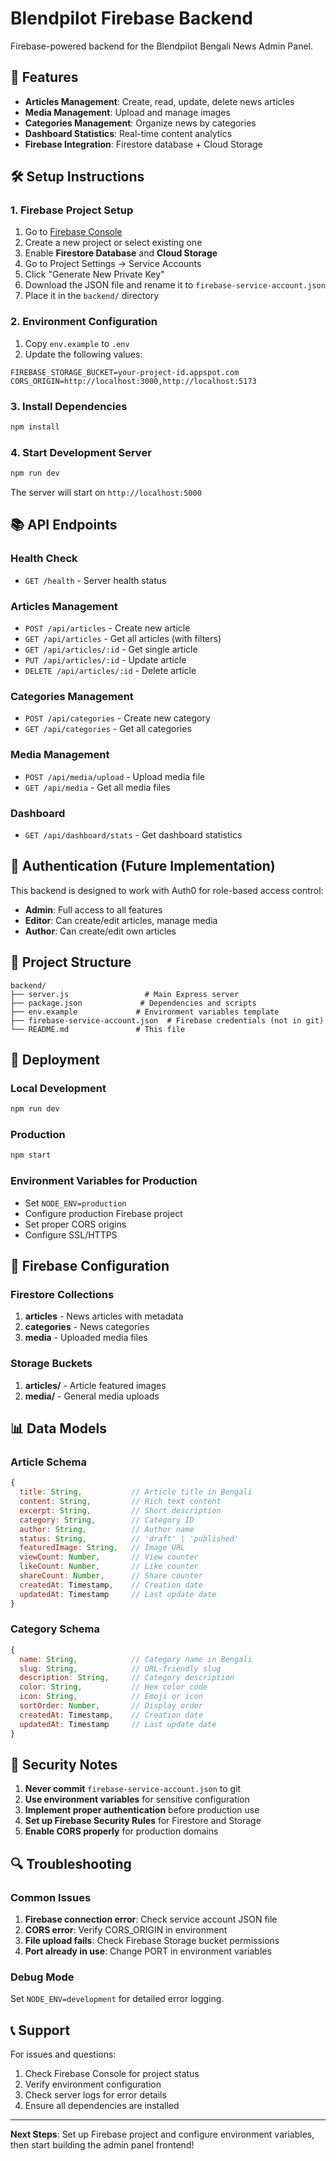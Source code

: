 # Blendpilot Firebase Backend

Firebase-powered backend for the Blendpilot Bengali News Admin Panel.

## 🚀 Features

- **Articles Management**: Create, read, update, delete news articles
- **Media Management**: Upload and manage images
- **Categories Management**: Organize news by categories
- **Dashboard Statistics**: Real-time content analytics
- **Firebase Integration**: Firestore database + Cloud Storage

## 🛠️ Setup Instructions

### 1. Firebase Project Setup

1. Go to [Firebase Console](https://console.firebase.google.com/)
2. Create a new project or select existing one
3. Enable **Firestore Database** and **Cloud Storage**
4. Go to Project Settings → Service Accounts
5. Click "Generate New Private Key"
6. Download the JSON file and rename it to `firebase-service-account.json`
7. Place it in the `backend/` directory

### 2. Environment Configuration

1. Copy `env.example` to `.env`
2. Update the following values:

```env
FIREBASE_STORAGE_BUCKET=your-project-id.appspot.com
CORS_ORIGIN=http://localhost:3000,http://localhost:5173
```

### 3. Install Dependencies

```bash
npm install
```

### 4. Start Development Server

```bash
npm run dev
```

The server will start on `http://localhost:5000`

## 📚 API Endpoints

### Health Check

- `GET /health` - Server health status

### Articles Management

- `POST /api/articles` - Create new article
- `GET /api/articles` - Get all articles (with filters)
- `GET /api/articles/:id` - Get single article
- `PUT /api/articles/:id` - Update article
- `DELETE /api/articles/:id` - Delete article

### Categories Management

- `POST /api/categories` - Create new category
- `GET /api/categories` - Get all categories

### Media Management

- `POST /api/media/upload` - Upload media file
- `GET /api/media` - Get all media files

### Dashboard

- `GET /api/dashboard/stats` - Get dashboard statistics

## 🔐 Authentication (Future Implementation)

This backend is designed to work with Auth0 for role-based access control:

- **Admin**: Full access to all features
- **Editor**: Can create/edit articles, manage media
- **Author**: Can create/edit own articles

## 📁 Project Structure

```
backend/
├── server.js                 # Main Express server
├── package.json             # Dependencies and scripts
├── env.example             # Environment variables template
├── firebase-service-account.json  # Firebase credentials (not in git)
└── README.md               # This file
```

## 🚀 Deployment

### Local Development

```bash
npm run dev
```

### Production

```bash
npm start
```

### Environment Variables for Production

- Set `NODE_ENV=production`
- Configure production Firebase project
- Set proper CORS origins
- Configure SSL/HTTPS

## 🔧 Firebase Configuration

### Firestore Collections

1. **articles** - News articles with metadata
2. **categories** - News categories
3. **media** - Uploaded media files

### Storage Buckets

1. **articles/** - Article featured images
2. **media/** - General media uploads

## 📊 Data Models

### Article Schema

```javascript
{
  title: String,           // Article title in Bengali
  content: String,         // Rich text content
  excerpt: String,         // Short description
  category: String,        // Category ID
  author: String,          // Author name
  status: String,          // 'draft' | 'published'
  featuredImage: String,   // Image URL
  viewCount: Number,       // View counter
  likeCount: Number,       // Like counter
  shareCount: Number,      // Share counter
  createdAt: Timestamp,    // Creation date
  updatedAt: Timestamp     // Last update date
}
```

### Category Schema

```javascript
{
  name: String,            // Category name in Bengali
  slug: String,            // URL-friendly slug
  description: String,     // Category description
  color: String,           // Hex color code
  icon: String,            // Emoji or icon
  sortOrder: Number,       // Display order
  createdAt: Timestamp,    // Creation date
  updatedAt: Timestamp     // Last update date
}
```

## 🚨 Security Notes

1. **Never commit** `firebase-service-account.json` to git
2. **Use environment variables** for sensitive configuration
3. **Implement proper authentication** before production use
4. **Set up Firebase Security Rules** for Firestore and Storage
5. **Enable CORS properly** for production domains

## 🔍 Troubleshooting

### Common Issues

1. **Firebase connection error**: Check service account JSON file
2. **CORS error**: Verify CORS_ORIGIN in environment
3. **File upload fails**: Check Firebase Storage bucket permissions
4. **Port already in use**: Change PORT in environment variables

### Debug Mode

Set `NODE_ENV=development` for detailed error logging.

## 📞 Support

For issues and questions:

1. Check Firebase Console for project status
2. Verify environment configuration
3. Check server logs for error details
4. Ensure all dependencies are installed

---

**Next Steps**: Set up Firebase project and configure environment variables, then start building the admin panel frontend!
